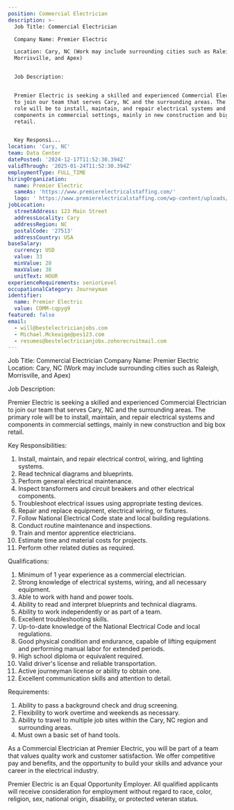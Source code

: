 ```yaml
---
position: Commercial Electrician
description: >-
  Job Title: Commercial Electrician 

  Company Name: Premier Electric 

  Location: Cary, NC (Work may include surrounding cities such as Raleigh,
  Morrisville, and Apex)


  Job Description:


  Premier Electric is seeking a skilled and experienced Commercial Electrician
  to join our team that serves Cary, NC and the surrounding areas. The primary
  role will be to install, maintain, and repair electrical systems and
  components in commercial settings, mainly in new construction and big box
  retail.


  Key Responsi...
location: 'Cary, NC'
team: Data Center
datePosted: '2024-12-17T11:52:30.394Z'
validThrough: '2025-01-24T11:52:30.394Z'
employmentType: FULL_TIME
hiringOrganization:
  name: Premier Electric
  sameAs: 'https://www.premierelectricalstaffing.com/'
  logo: ' https://www.premierelectricalstaffing.com/wp-content/uploads/2020/05/Premier-Electrical-Staffing-logo.png'
jobLocation:
  streetAddress: 123 Main Street
  addressLocality: Cary
  addressRegion: NC
  postalCode: '27513'
  addressCountry: USA
baseSalary:
  currency: USD
  value: 33
  minValue: 28
  maxValue: 38
  unitText: HOUR
experienceRequirements: seniorLevel
occupationalCategory: Journeyman
identifier:
  name: Premier Electric
  value: COMM-cqpyg9
featured: false
email:
  - will@bestelectricianjobs.com
  - Michael.Mckeaige@pes123.com
  - resumes@bestelectricianjobs.zohorecruitmail.com
---
```




Job Title: Commercial Electrician 
Company Name: Premier Electric 
Location: Cary, NC (Work may include surrounding cities such as Raleigh, Morrisville, and Apex)

Job Description:

Premier Electric is seeking a skilled and experienced Commercial Electrician to join our team that serves Cary, NC and the surrounding areas. The primary role will be to install, maintain, and repair electrical systems and components in commercial settings, mainly in new construction and big box retail.

Key Responsibilities:

1. Install, maintain, and repair electrical control, wiring, and lighting systems.
2. Read technical diagrams and blueprints.
3. Perform general electrical maintenance.
4. Inspect transformers and circuit breakers and other electrical components.
5. Troubleshoot electrical issues using appropriate testing devices.
6. Repair and replace equipment, electrical wiring, or fixtures.
7. Follow National Electrical Code state and local building regulations.
8. Conduct routine maintenance and inspections.
9. Train and mentor apprentice electricians.
10. Estimate time and material costs for projects.
11. Perform other related duties as required.

Qualifications:

1. Minimum of 1 year experience as a commercial electrician.
2. Strong knowledge of electrical systems, wiring, and all necessary equipment.
3. Able to work with hand and power tools.
4. Ability to read and interpret blueprints and technical diagrams.
5. Ability to work independently or as part of a team.
6. Excellent troubleshooting skills.
7. Up-to-date knowledge of the National Electrical Code and local regulations.
8. Good physical condition and endurance, capable of lifting equipment and performing manual labor for extended periods.
9. High school diploma or equivalent required.
10. Valid driver's license and reliable transportation.
11. Active journeyman license or ability to obtain one.
12. Excellent communication skills and attention to detail.

Requirements:

1. Ability to pass a background check and drug screening.
2. Flexibility to work overtime and weekends as necessary.
3. Ability to travel to multiple job sites within the Cary, NC region and surrounding areas.
4. Must own a basic set of hand tools.

As a Commercial Electrician at Premier Electric, you will be part of a team that values quality work and customer satisfaction. We offer competitive pay and benefits, and the opportunity to build your skills and advance your career in the electrical industry. 

Premier Electric is an Equal Opportunity Employer. All qualified applicants will receive consideration for employment without regard to race, color, religion, sex, national origin, disability, or protected veteran status.
